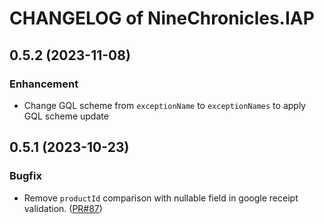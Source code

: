 # CHANGELOG of NineChronicles.IAP

## 0.5.2 (2023-11-08)

### Enhancement

- Change GQL scheme from `exceptionName` to `exceptionNames` to apply GQL scheme update

## 0.5.1 (2023-10-23)

### Bugfix

- Remove `productId` comparison with nullable field in google receipt
  validation. ([PR#87](https://github.com/planetarium/NineChronicles.IAP/pull/87))
